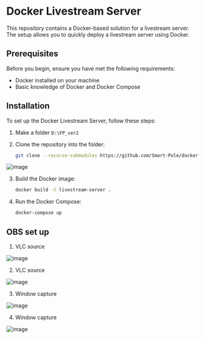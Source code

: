 # Docker Livestream Server

This repository contains a Docker-based solution for a livestream server. The setup allows you to quickly deploy a livestream server using Docker.

## Prerequisites

Before you begin, ensure you have met the following requirements:

- Docker installed on your machine
- Basic knowledge of Docker and Docker Compose

## Installation

To set up the Docker Livestream Server, follow these steps:

1. Make a folder `D:\FP_ver2`

2. Clone the repository into the folder:

    ```bash
    git clone --recurse-submodules https://github.com/Smart-Pole/docker-livestream-server.git
    ```
![image](https://github.com/user-attachments/assets/98faaa7d-c584-42e6-aa42-e481dc942455)

3. Build the Docker image:

    ```bash
    docker build -t livestream-server .
    ```

4. Run the Docker Compose:

    ```bash
    docker-compose up
    ```


## OBS set up
1. VLC source

![image](https://github.com/user-attachments/assets/651ff311-9e53-433a-bdca-cf40c8781c2b)

2. VLC source
   
![image](https://github.com/user-attachments/assets/1c33f64f-4e50-4849-974b-e65d51d49ed3)

3. Window capture
 
![image](https://github.com/user-attachments/assets/23c117dc-851b-4cf5-afeb-9acf21beda26)

4. Window capture

![image](https://github.com/user-attachments/assets/5eb11ab3-a21b-42e2-a2d3-8edc9bab9204)


